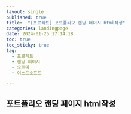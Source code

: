 ```yaml
---
layout: single
published: true
title:  "[프로젝트] 포트폴리오 랜딩 페이지 html작성"
categories: landingpage
date: 2024-01-25 17:14:18
toc: true
toc_sticky: true
tag:   
  - 프로젝트
  - 랜딩 페이지
  - 오르미
  - 이스트소프트

---
```


## 포트폴리오 랜딩 페이지 html작성

